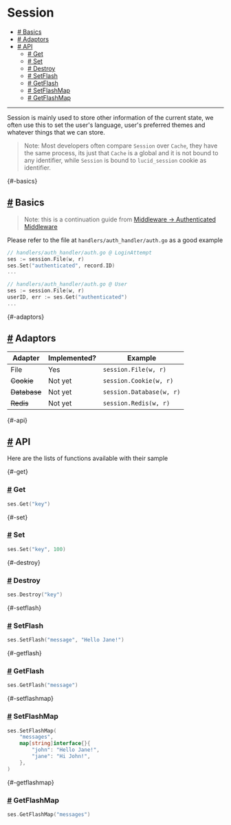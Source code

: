 # Session

- [# Basics](#-basics)
- [# Adaptors](#-adaptors)
- [# API](#-api)
  - [# Get](#-get)
  - [# Set](#-set)
  - [# Destroy](#-destroy)
  - [# SetFlash](#-setflash)
  - [# GetFlash](#-getflash)
  - [# SetFlashMap](#-setflashmap)
  - [# GetFlashMap](#-getflashmap)

---

Session is mainly used to store other information of the current state, we often use this to set the user's language, user's preferred themes and whatever things that we can store.

> Note: Most developers often compare `Session` over `Cache`, they have the same process, its just that `Cache` is a global and it is not bound to any identifier, while `Session` is bound to `lucid_session`  cookie as identifier.

{#-basics}

## [#](#-basics) Basics

> Note: this is a continuation guide from [Middleware -> Authenticated Middleware](/middleware#-authenticated-middleware)

Please refer to the file at `handlers/auth_handler/auth.go` as a good example

```go
// handlers/auth_handler/auth.go @ LoginAttempt
ses := session.File(w, r)
ses.Set("authenticated", record.ID)
...

// handlers/auth_handler/auth.go @ User
ses := session.File(w, r)
userID, err := ses.Get("authenticated")
...
```

{#-adaptors}

## [#](#-adaptors) Adaptors

Adapter      | Implemented? | Example
-------------|--------------|--------------------------
File         | Yes          | `session.File(w, r)`
~~Cookie~~   | Not yet      | `session.Cookie(w, r)`
~~Database~~ | Not yet      | `session.Database(w, r)`
~~Redis~~    | Not yet      | `session.Redis(w, r)`

{#-api}

## [#](#-api) API

Here are the lists of functions available with their sample

{#-get}

### [#](#-get) Get

```go
ses.Get("key")
```

{#-set}

### [#](#-set) Set

```go
ses.Set("key", 100)
```

{#-destroy}

### [#](#-destroy) Destroy

```go
ses.Destroy("key")
```

{#-setflash}

### [#](#-setflash) SetFlash

```go
ses.SetFlash("message", "Hello Jane!")
```

{#-getflash}

### [#](#-getflash) GetFlash

```go
ses.GetFlash("message")
```

{#-setflashmap}

### [#](#-setflashmap) SetFlashMap

```go
ses.SetFlashMap(
    "messages",
    map[string]interface{}{
        "john": "Hello Jane!",
        "jane": "Hi John!",
    },
)
```

{#-getflashmap}

### [#](#-getflashmap) GetFlashMap

```go
ses.GetFlashMap("messages")
```
